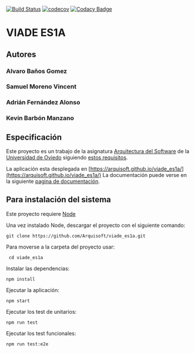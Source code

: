 [![Build Status](https://travis-ci.org/Arquisoft/viade_es1a.svg?branch=master)](https://travis-ci.org/Arquisoft/viade_es1a)
[![codecov](https://codecov.io/gh/Arquisoft/viade_es1a/branch/master/graph/badge.svg)](https://codecov.io/gh/Arquisoft/viade_es1a)
[![Codacy Badge](https://api.codacy.com/project/badge/Grade/4c05b5e81a8a47ce803fb1b553bf986d)](https://www.codacy.com/gh/Arquisoft/viade_es1a?utm_source=github.com&amp;utm_medium=referral&amp;utm_content=Arquisoft/viade_es1a&amp;utm_campaign=Badge_Grade)
# VIADE ES1A

## Autores

### Alvaro Baños Gomez
### Samuel Moreno Vincent
### Adrián Fernández Alonso
### Kevin Barbón Manzano

## Especificación

Este proyecto es un trabajo de la asignatura [Arquitectura del Software](https://arquisoft.github.io/) de la [Universidad de Oviedo](http://www.uniovi.es/) siguiendo [estos requisitos](https://labra.solid.community/public/SoftwareArchitecture/EnunciadoPractica/).

La aplicación esta desplegada en [https://arquisoft.github.io/viade_es1a/](https://arquisoft.github.io/viade_es1a/)
La documentación puede verse en la siguiente [pagina de documentación](https://arquisoft.github.io/viade_es1a/docs).

<!-- More information about how this project has been setup is available [in the wiki](https://github.com/Arquisoft/viade_es1a/wiki). -->

## Para instalación del sistema

Este proyecto requiere [Node](https://nodejs.org/)

Una vez instalado Node, descargar el proyecto con el siguiente comando:

` git clone https://github.com/Arquisoft/viade_es1a.git `

Para moverse a la carpeta del proyecto usar:

` cd viade_es1a` 

Instalar las dependencias:

` npm install ` 

Ejecutar la aplicación:

` npm start ` 

Ejecutar los test de unitarios:

` npm run test ` 

Ejecutar los test funcionales:

` npm run test:e2e ` 
